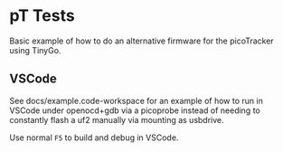 # pT Tests

Basic example of how to do an alternative firmware for the picoTracker using TinyGo.

## VSCode

See docs/example.code-workspace for an example of how to run in VSCode under openocd+gdb via a picoprobe instead of needing to constantly flash a uf2 manually via mounting as usbdrive.

Use normal `F5` to build and debug in VSCode.